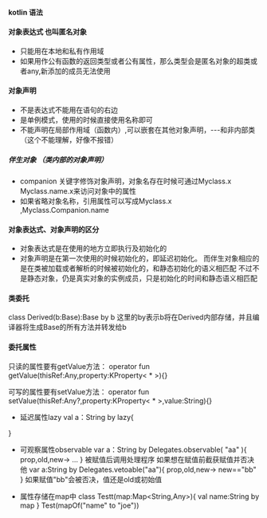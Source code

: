 #### kotlin 语法



#### 对象表达式  也叫匿名对象
- 只能用在本地和私有作用域
- 如果用作公有函数的返回类型或者公有属性，那么类型会是匿名对象的超类或者any,新添加的成员无法使用

#### 对象声明

- 不是表达式不能用在语句的右边
- 是单例模式，使用的时候直接使用名称即可
- 不能声明在局部作用域（函数内）,可以嵌套在其他对象声明，---和非内部类（这个不能理解，好像不报错）

 ##### 伴生对象 （类内部的对象声明）
 - companion 关键字修饰对象声明，对象名存在时候可通过Myclass.x Myclass.name.x来访问对象中的属性
 - 如果省略对象名称，引用属性可以写成Myclass.x ,Myclass.Companion.name

 #### 对象表达式、对象声明的区分
- 对象表达式是在使用的地方立即执行及初始化的
- 对象声明是在第一次使用的时候初始化的，即延迟初始化。 而伴生对象相应的是在类被加载或者解析的时候被初始化的，和静态初始化的语义相匹配
  不过不是静态对象，仍是真实对象的实例成员，只是初始化的时间和静态语义相匹配

#### 类委托
class Derived(b:Base):Base by b
这里的by表示b将在Derived内部存储，并且编译器将生成Base的所有方法并转发给b

#### 委托属性
只读的属性要有getValue方法：
operator fun getValue(thisRef:Any,property:KProperty< * >){}

可写的属性要有setValue方法：
operator fun setValue(thisRef:Any?,property:KProperty< * >,value:String){}

  - 延迟属性lazy
  val a：String by lazy{

  }

  - 可观察属性observable
  var a：String by Delegates.observable( "aa" ){
    prop,old,new->
    ...
  }
  被赋值后调用处理程序
  如果想在赋值前截获赋值并否决他
  var a:String by Delegates.vetoable("aa"){
    prop,old,new->
    new=="bb"
  }
  如果赋值"bb"会被否决，值还是old或初始值

  - 属性存储在map中
  class Testt(map:Map<String,Any>){
    val name:String by map
  }
  Test(mapOf("name" to "joe"))
